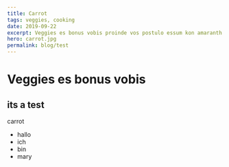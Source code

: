 ```yaml
---
title: Carrot
tags: veggies, cooking
date: 2019-09-22
excerpt: Veggies es bonus vobis proinde vos postulo essum kon amaranth tatsoi tomatillo melon azuki bean garlic.
hero: carrot.jpg
permalink: blog/test
---
```


# Veggies es bonus vobis
## its a test

carrot

- hallo
- ich
- bin
- mary
